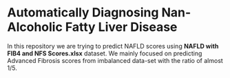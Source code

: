 # Automatically Diagnosing Nan-Alcoholic Fatty Liver Disease

In this repository we are trying to predict NAFLD scores using **NAFLD with FIB4 and NFS Scores.xlsx** dataset.
We mainly focused on predicting Advanced Fibrosis scores from imbalanced data-set with the ratio of almost 1/5.
